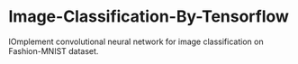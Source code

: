 # Image-Classification-By-Tensorflow
IOmplement convolutional neural network for image classification on Fashion-MNIST dataset.
